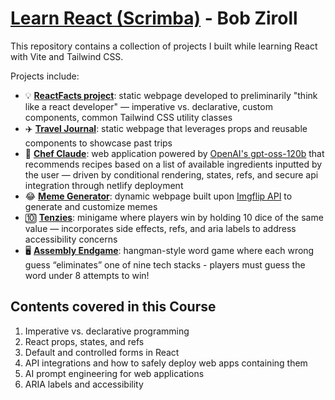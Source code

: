 # [Learn React (Scrimba)](https://scrimba.com/learn-react-c0e) - Bob Ziroll

This repository contains a collection of projects I built while learning React with Vite and Tailwind CSS.

Projects include:

- 💡 **[ReactFacts project](https://rc-reactfacts.netlify.app/)**: static webpage developed to preliminarily "think like a react developer" — imperative vs. declarative, custom components, common Tailwind CSS utility classes<br>
- ✈️ **[Travel Journal](https://rc-traveljournal.netlify.app/)**: static webpage that leverages props and reusable components to showcase past trips
- 🤖 **[Chef Claude](https://rc-chefclaude.netlify.app/)**: web application powered by [OpenAI's gpt-oss-120b](https://huggingface.co/openai/gpt-oss-120b) that recommends recipes based on a list of available ingredients inputted by the user — driven by conditional rendering, states, refs, and secure api integration through netlify deployment
- 😂 **[Meme Generator](https://rc-memegenerator.netlify.app/)**: dynamic webpage built upon [Imgflip API](https://imgflip.com/api) to generate and customize memes
- 🔟 **[Tenzies](https://rc-tenzies.netlify.app/)**: minigame where players win by holding 10 dice of the same value — incorporates side effects, refs, and aria labels to address accessibility concerns
- 🖥️ **[Assembly Endgame](https://rc-assemblyendgame.netlify.app/)**: hangman-style word game where each wrong guess “eliminates” one of nine tech stacks - players must guess the word under 8 attempts to win!

## Contents covered in this Course

1. Imperative vs. declarative programming
2. React props, states, and refs
3. Default and controlled forms in React
4. API integrations and how to safely deploy web apps containing them
5. AI prompt engineering for web applications
6. ARIA labels and accessibility
